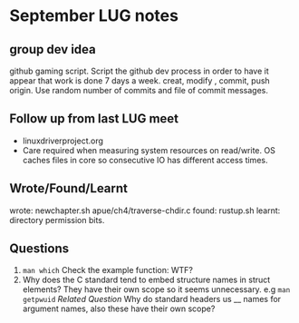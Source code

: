 September LUG notes
===================

group dev idea
--------------
github gaming script. Script the github dev process in order to have it appear
that work is done 7 days a week. creat, modify , commit, push origin. Use random
number of commits and file of commit messages.

Follow up from last LUG meet 
----------------------------
* linuxdriverproject.org
* Care required when measuring system resources on read/write. OS caches files
  in core so consecutive IO has different access times.

Wrote/Found/Learnt
------------------
wrote: newchapter.sh apue/ch4/traverse-chdir.c
found: rustup.sh
learnt: directory permission bits. 

Questions 
---------
1. `man which` Check the example function: WTF?
2. Why does the C standard tend to embed structure names in struct elements?
   They have their own scope so it seems unnecessary. e.g `man getpwuid`
   *Related Question* Why do standard headers us __ names for argument names,
   also these have their own scope?
